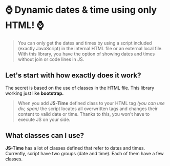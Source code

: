 # ⌚ Dynamic dates & time using only HTML! ⌚

> You can only get the dates and times by using a script included (exactly JavaScript) in the internal HTML file or an external local file. With this library, you have the option of showing dates and times without join or code lines in JS.

## Let's start with how exactly does it work?
The secret is based on the use of classes in the HTML file. This library working just like **bootstrap.**
> When you add **JS-Time** defined class to your HTML tag *(you can use div, span)* the script locates all overwritten tags and changes their content to valid date or time. Thanks to this, you won't have to execute JS on your side.

## What classes can I use?
**JS-Time** has a lot of classes defined that refer to dates and times. Currently, script have two groups (date and time). Each of them have a few classes.
